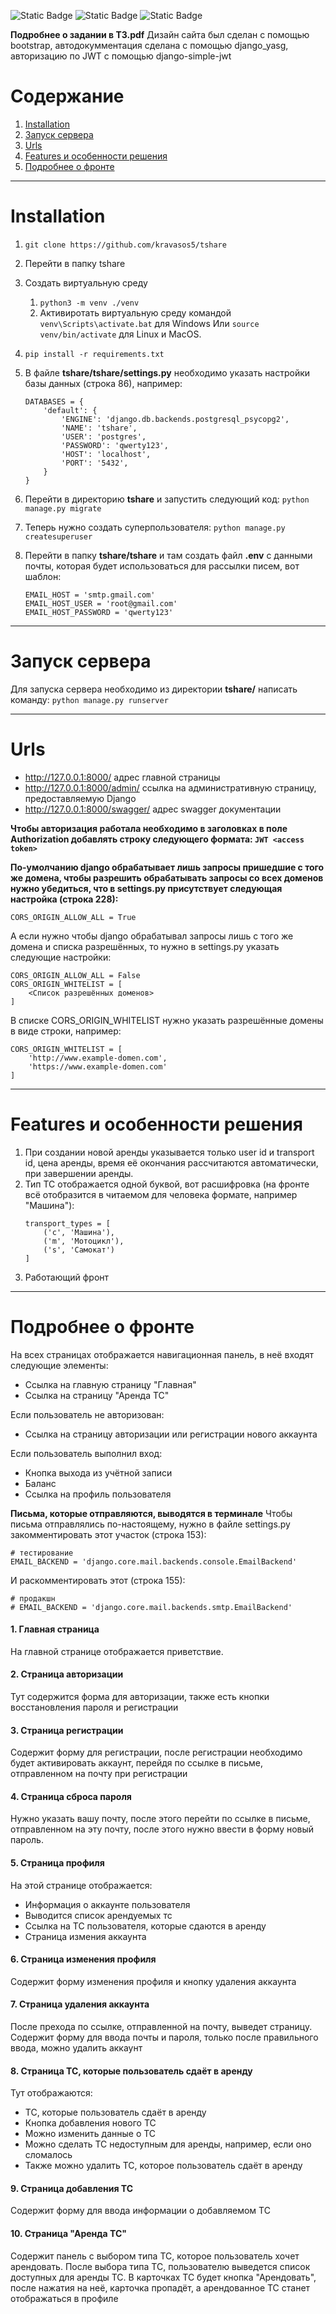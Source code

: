![Static Badge](https://img.shields.io/badge/Volga_IT-blue)
![Static Badge](https://img.shields.io/badge/Django-v4.2.6-blue)
![Static Badge](https://img.shields.io/badge/djangorestframework-v3.14.0-blue)

**Подробнее о задании в ТЗ.pdf**
Дизайн сайта был сделан с помощью bootstrap, автодокумментация сделана с помощью django_yasg, авторизацию по JWT с помощью django-simple-jwt

# Содержание
1. [Installation](#installation)
1. [Запуск сервера](#runserver)
1. [Urls](#urls)
1. [Features и особенности решения](#features)
1. [Подробнее о фронте](#front)

---

# Installation <a id="installation"></a>
  
1. `git clone https://github.com/kravasos5/tshare`
2. Перейти в папку tshare
2. Создать виртуальную среду
    1. `python3 -m venv ./venv`
    2. Активиротать виртуальную среду командой
    `venv\Scripts\activate.bat` для Windows
    Или `source venv/bin/activate` для Linux и MacOS.
3. `pip install -r requirements.txt`
4. В файле **tshare/tshare/settings.py** необходимо указать настройки базы данных (строка 86),
например:

    ```
    DATABASES = {
        'default': {
            'ENGINE': 'django.db.backends.postgresql_psycopg2',
            'NAME': 'tshare',
            'USER': 'postgres',
            'PASSWORD': 'qwerty123',
            'HOST': 'localhost',
            'PORT': '5432',
        }
    }
    ```
5. Перейти в директорию **tshare** и запустить следующий код:
    `python manage.py migrate`
6. Теперь нужно создать суперпользователя:
    `python manage.py createsuperuser`
7. Перейти в папку **tshare/tshare** и там создать файл **.env** с данными почты,
    которая будет использоваться для рассылки писем, вот шаблон:

    ```
    EMAIL_HOST = 'smtp.gmail.com'
    EMAIL_HOST_USER = 'root@gmail.com'
    EMAIL_HOST_PASSWORD = 'qwerty123'
    ```

--- 

# Запуск сервера <a id="runserver"></a>
Для запуска сервера необходимо из директории **tshare/** написать команду:
`python manage.py runserver`

---

# Urls <a id="urls"></a>
- http://127.0.0.1:8000/  адрес главной страницы
- http://127.0.0.1:8000/admin/  ссылка на административную страницу, предоставляемую Django
- http://127.0.0.1:8000/swagger/  адрес swagger документации

**Чтобы авторизация работала необходимо в заголовках в поле Authorization
добавлять строку следующего формата: `JWT <access token>`**

**По-умолчанию django обрабатывает лишь запросы пришедшие с того же домена, чтобы разрешить обрабатывать запросы со всех доменов нужно убедиться, что в settings.py присутствует следующая настройка (строка 228):**
```
CORS_ORIGIN_ALLOW_ALL = True
```
А если нужно чтобы django обрабатывал запросы лишь с того же домена и списка разрешённых, то нужно в settings.py указать следующие настройки:
```
CORS_ORIGIN_ALLOW_ALL = False
CORS_ORIGIN_WHITELIST = [
    <Список разрешённых доменов>
]
```
В списке CORS_ORIGIN_WHITELIST нужно указать разрешённые домены в виде строки, например:
```
CORS_ORIGIN_WHITELIST = [
    'http://www.example-domen.com',
    'https://www.example-domen.com'
]
```


---

# Features и особенности решения <a id="features"></a>

1. При создании новой аренды указывается только user id и transport id,
    цена аренды, время её окончания рассчитаются автоматически,
    при завершении аренды.
2. Тип ТС отображается одной буквой, вот расшифровка (на фронте всё отобразится в читаемом для человека формате, например "Машина"):
    ```
    transport_types = [
        ('c', 'Машина'),
        ('m', 'Мотоцикл'),
        ('s', 'Самокат')
    ]
    ```
3. Работающий фронт

---

# Подробнее о фронте <a id="front"></a>

На всех страницах отображается навигационная панель, в неё входят следующие элементы:

- Ссылка на главную страницу "Главная"
- Ссылка на страницу "Аренда ТС"

Если пользователь не авторизован:

- Ссылка на страницу авторизации или регистрации нового аккаунта

Если пользователь выполнил вход:

- Кнопка выхода из учётной записи
- Баланс
- Ссылка на профиль пользователя

**Письма, которые отправляются, выводятся в терминале**
Чтобы письма отправлялись по-настоящему, нужно в файле settings.py закомментировать этот участок (строка 153):
```
# тестирование
EMAIL_BACKEND = 'django.core.mail.backends.console.EmailBackend'
```
И раскомментировать этот (строка 155):
```
# продакшн
# EMAIL_BACKEND = 'django.core.mail.backends.smtp.EmailBackend'
```

#### 1. Главная страница

На главной странице отображается приветствие.

#### 2. Страница авторизации

Тут содержится форма для авторизации, также есть кнопки восстановления пароля и регистрации

#### 3. Страница регистрации

Содержит форму для регистрации, после регистрации необходимо будет активировать аккаунт, перейдя по ссылке в письме, отправленном на почту при регистрации

#### 4. Страница сброса пароля

Нужно указать вашу почту, после этого перейти по ссылке в письме, отправленном на эту почту, после этого нужно ввести в форму новый пароль.

#### 5. Страница профиля 
На этой странице отображается:
- Информация о аккаунте пользователя
- Выводится список арендуемых тс
- Ссылка на ТС пользователя, которые сдаются в аренду
- Страница измения аккаунта

#### 6. Страница изменения профиля
Содержит форму изменения профиля и кнопку удаления аккаунта

#### 7. Страница удаления аккаунта
После прехода по ссылке, отправленной на почту, выведет страницу.
Содержит форму для ввода почты и пароля, только после правильного ввода, можно удалить аккаунт

#### 8. Страница ТС, которые пользователь сдаёт в аренду
Тут отображаются:

- ТС, которые пользователь сдаёт в аренду
- Кнопка добавления нового ТС
- Можно изменить данные о ТС
- Можно сделать ТС недоступным для аренды, например, если оно сломалось
- Также можно удалить ТС, которое пользователь сдаёт в аренду

#### 9. Страница добавления ТС
Содержит форму для ввода информации о добавляемом ТС

#### 10. Страница "Аренда ТС"
Содержит панель с выбором типа ТС, которое пользователь хочет арендовать.
После выбора типа ТС, пользователю выведется список доступных для аренды ТС. В карточках ТС будет кнопка "Арендовать", после нажатия на неё, карточка пропадёт, а арендованное ТС станет отображаться в профиле
